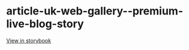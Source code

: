 # article-uk-web-gallery--premium-live-blog-story

[View in storybook](https://raw.githack.com/Independent-Digital-News-and-Media-Ltd/indy-pwamp-sb/PR-1988-sb/index.html?path=/story/article-uk-web-gallery--premium-live-blog-story)